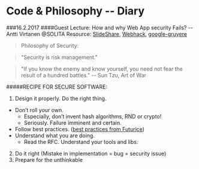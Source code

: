 # Code & Philosophy -- Diary
###16.2.2017
####Guest Lecture: How and why Web App security Fails? -- Antti Virtanen @SOLITA 
Resource: [SlideShare](http://www.slideshare.net/Solita_Oy/webapp-securitytut2017), [Webhack](http://www.webhack.fi/), [google-gruyere](http://google-gruyere.appspot.com/)

> Philosophy of Security: 

> "Security is risk management."

> "If you know the enemy and know yourself, you need not fear the result of a hundred battles." -- Sun Tzu, Art of War

#####RECIPE FOR SECURE SOFTWARE:

1. Design it properly. Do the right thing. 
  * Don’t roll your own. 
    * Especially, don’t invent hash algorithms, RND or crypto!
    * Seriously. Failure imminent and certain. 
  * Follow best practices. ([best practices from Futurice](https://github.com/aprilsnows/backend-best-practices#security))
  * Understand what you are doing. 
    * Read the RFC. Understand your tools and libs.
2. Do it right (Mistake in implementation = bug = security issue)
3. Prepare for the unthinkable
